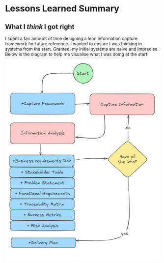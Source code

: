 # Lessons Learned Summary

## What I *think* I got right
I spent a fair amount of time designing a lean information capture framework for future reference. I wanted to ensure I was thinking in systems from the start. Granted, my initial systems are naive and imprecise. Below is the diagram to help me visualise what I was doing at the start:
![Initial Capture Diagram](https://github.com/Rwb3n/SF-Boxfresh-app/blob/main/img/initial-workflow.png)

